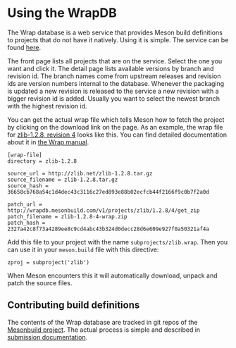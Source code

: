 # Using the WrapDB

The Wrap database is a web service that provides Meson build definitions to projects that do not have it natively. Using it is simple. The service can be found [here](http://wrapdb.mesonbuild.com).

The front page lists all projects that are on the service. Select the one you want and click it. The detail page lists available versions by branch and revision id. The branch names come from upstream releases and revision ids are version numbers internal to the database. Whenever the packaging is updated a new revision is released to the service a new revision with a bigger revision id is added. Usually you want to select the newest branch with the highest revision id.

You can get the actual wrap file which tells Meson how to fetch the project by clicking on the download link on the page. As an example, the wrap file for [zlib-1.2.8, revision 4](http://wrapdb.mesonbuild.com/v1/projects/zlib/1.2.8/4/get_wrap) looks like this. You can find detailed documentation about it in [the Wrap manual](Wrap-dependency-system-manual.md).

    [wrap-file]
    directory = zlib-1.2.8

    source_url = http://zlib.net/zlib-1.2.8.tar.gz
    source_filename = zlib-1.2.8.tar.gz
    source_hash = 36658cb768a54c1d4dec43c3116c27ed893e88b02ecfcb44f2166f9c0b7f2a0d

    patch_url = http://wrapdb.mesonbuild.com/v1/projects/zlib/1.2.8/4/get_zip
    patch_filename = zlib-1.2.8-4-wrap.zip
    patch_hash = 2327a42c8f73a4289ee8c9cd4abc43b324d0decc28d6e609e927f0a50321af4a

Add this file to your project with the name `subprojects/zlib.wrap`. Then you can use it in your `meson.build` file with this directive:

    zproj = subproject('zlib')

When Meson encounters this it will automatically download, unpack and patch the source files.

## Contributing build definitions

The contents of the Wrap database are tracked in git repos of the [Mesonbuild project](https://github.com/mesonbuild). The actual process is simple and described in [submission documentation](https://github.com/mesonbuild/wrapweb/wiki).
